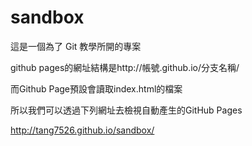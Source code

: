 sandbox
=======

這是一個為了 Git 教學所開的專案

github pages的網址結構是http://帳號.github.io/分支名稱/

而Github Page預設會讀取index.html的檔案

所以我們可以透過下列網址去檢視自動產生的GitHub Pages

http://tang7526.github.io/sandbox/
